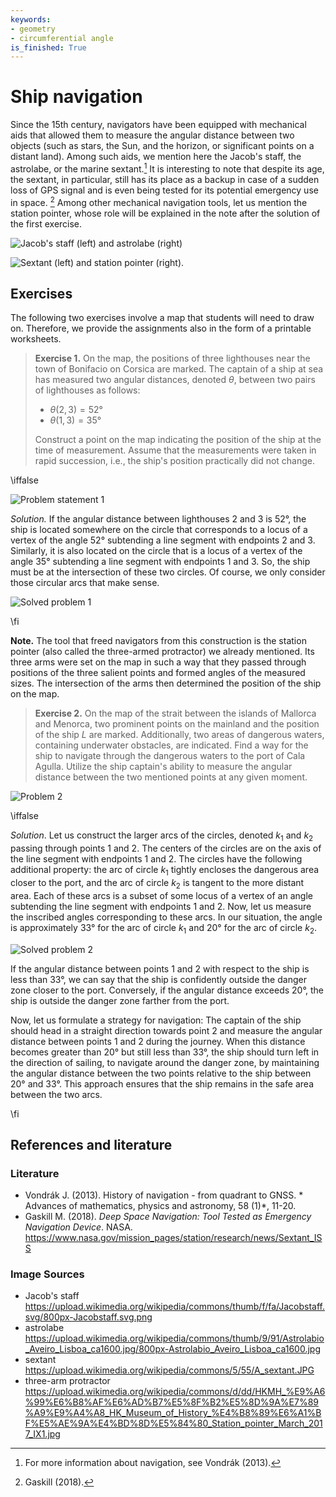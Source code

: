 ```yaml
---
keywords:
- geometry
- circumferential angle
is_finished: True
---
```


# Ship navigation

Since the 15th century, navigators have been equipped with mechanical
aids that allowed them to measure the angular distance between two
objects (such as stars, the Sun, and the horizon, or significant
points on a distant land).  Among such aids, we mention here the
Jacob's staff, the astrolabe, or the marine sextant.[^1] It is
interesting to note that despite its age, the sextant, in particular,
still has its place as a backup in case of a sudden loss of GPS signal
and is even being tested for its potential emergency use in space.
[^2] Among other mechanical navigation tools, let us mention the
station pointer, whose role will be explained in the note after the
solution of the first exercise.

![Jacob's staff (left) and astrolabe (right)](pic0a.jpg)

![Sextant (left) and station pointer (right).](pic0b.jpg)

## Exercises

The following two exercises involve a map that students will need to
draw on. Therefore, we provide the assignments also in the form of a
printable worksheets.

> **Exercise 1.** On the map, the positions of three lighthouses near
> the town of Bonifacio on Corsica are marked.  The captain of a ship at
> sea has measured two angular distances, denoted $\theta$, between
> two pairs of lighthouses as follows:
>
> * $\theta (2,3) = 52°$
> * $\theta (1,3) = 35°$
>
> Construct a point on the map indicating the position of the ship
> at the time of measurement.
> Assume that the measurements were taken in rapid succession,
> i.e., the ship's position practically did not change.

\iffalse

![Problem statement 1](pic1.jpg)

*Solution.* If the angular distance between lighthouses 2 and 3 is
52°, the ship is located somewhere on the circle that corresponds to a
locus of a vertex of the angle 52° subtending a line segment with
endpoints 2 and 3.
Similarly, it is also located on the circle that is a locus of a
vertex of the angle 35° subtending a line segment with endpoints 1 and
3.  So, the ship must be at the intersection of these two circles. Of
course, we only consider those circular arcs that make sense.

![Solved problem 1](pic2.jpg)

\fi

**Note.** The tool that freed navigators from this construction is the
station pointer (also called the three-armed protractor) we already
mentioned. Its three arms were set on the map in such a way that they
passed through positions of the three salient points and formed angles
of the measured sizes. The intersection of the arms then determined
the position of the ship on the map.

> **Exercise 2.** On the map of the strait between the islands of
> Mallorca and Menorca, two prominent points on the mainland and the
> position of the ship $L$ are marked. Additionally,
> two areas of dangerous waters, containing underwater obstacles, are
> indicated.  Find a way for the ship to navigate through the dangerous
> waters to the port of Cala Agulla.  Utilize the ship captain's ability
> to measure the angular distance between the two mentioned points at
> any given moment.

![Problem 2](pic3.jpg)

\iffalse

*Solution*. Let us construct the larger arcs of the circles, denoted
$k_1$ and $k_2$ passing through points $1$ and $2$. The centers of the
circles are on the axis of the line segment with endpoints $1$ and
$2$. The circles have the following additional property:
the arc of circle $k_1$ tightly encloses the dangerous area closer to
the port, and the arc of circle $k_2$ is tangent to the more distant
area. Each of these arcs is a subset of some locus of a vertex of an
angle subtending the line segment with endpoints $1$ and $2$. Now, let
us measure the inscribed angles corresponding to these arcs. In our
situation, the angle is approximately $33°$ for the arc of circle
$k_1$ and $20°$ for the arc of circle $k_2$.

![Solved problem 2](pic4.jpg)

If the angular distance between points $1$ and $2$ with respect to the
ship is less than $33°$, we can say that the ship is confidently
outside the danger zone closer to the port. Conversely, if the angular
distance exceeds $20°$, the ship is outside the danger zone farther
from the port.

Now, let us formulate a strategy for navigation: The captain of the
ship should head in a straight direction towards point $2$ and measure
the angular distance between points $1$ and $2$ during the journey.
When this distance becomes greater than $20°$ but still less than
$33°$, the ship should turn left in the direction of sailing, to
navigate around the danger zone, by maintaining the angular distance
between the two points relative to the ship between $20°$ and
$33°$. This approach ensures that the ship remains in the safe area
between the two arcs.

\fi

## References and literature

### Literature

* Vondrák J. (2013). History of navigation - from quadrant to GNSS. * Advances
of mathematics, physics and astronomy, 58 (1)*, 11-20.
* Gaskill M. (2018). *Deep Space Navigation: Tool Tested as Emergency
Navigation Device*. NASA.
<https://www.nasa.gov/mission_pages/station/research/news/Sextant_ISS>

### Image Sources

- Jacob's staff  
    <https://upload.wikimedia.org/wikipedia/commons/thumb/f/fa/Jacobstaff.svg/800px-Jacobstaff.svg.png>
- astrolabe  
    <https://upload.wikimedia.org/wikipedia/commons/thumb/9/91/Astrolabio_Aveiro_Lisboa_ca1600.jpg/800px-Astrolabio_Aveiro_Lisboa_ca1600.jpg>
- sextant  
    <https://upload.wikimedia.org/wikipedia/commons/5/55/A_sextant.JPG>
- three-arm protractor  
    <https://upload.wikimedia.org/wikipedia/commons/d/dd/HKMH_%E9%A6%99%E6%B8%AF%E6%AD%B7%E5%8F%B2%E5%8D%9A%E7%89%A9%E9%A4%A8_HK_Museum_of_History_%E4%B8%89%E6%A1%BF%E5%AE%9A%E4%BD%8D%E5%84%80_Station_pointer_March_2017_IX1.jpg>

[^1]: For more information about navigation, see Vondrák (2013).

[^2]: Gaskill (2018).
